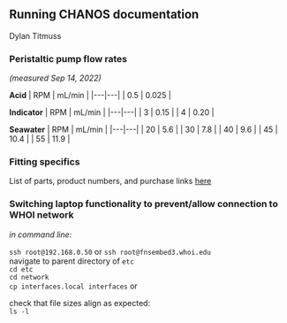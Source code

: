 ## Running CHANOS documentation
Dylan Titmuss

### Peristaltic pump flow rates
_(measured Sep 14, 2022)_

**Acid**
| RPM | mL/min |
|---|---|
| 0.5 | 0.025 |

**Indicator**
| RPM | mL/min |
|---|---|
| 3 | 0.15 |
| 4 | 0.20 |

**Seawater**
| RPM | mL/min |
|---|---|
| 20 | 5.6 |
| 30 | 7.8 |
| 40 | 9.6 |
| 45 | 10.4 |
| 55 | 11.9 |

### Fitting specifics
List of parts, product numbers, and purchase links [here](https://docs.google.com/spreadsheets/d/1qeb6Xm3a77qfnudg0RbO5zIJ3JhFE3r3gQCl5yniu-8/)

### Switching laptop functionality to prevent/allow connection to WHOI network
_in command line:_

`ssh root@192.168.0.50` or `ssh root@fnsembed3.whoi.edu`  
navigate to parent directory of `etc`  
`cd etc`  
`cd network`  
`cp interfaces.local interfaces` or  

check that file sizes align as expected:  
`ls -l`
